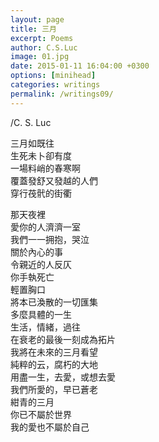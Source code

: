 ```yaml
---
layout: page
title: 三月
excerpt: Poems
author: C.S.Luc
image: 01.jpg
date: 2015-01-11 16:04:00 +0300
options: [minihead]
categories: writings
permalink: /writings09/
---
```


/C. S. Luc

三月如既往  
生死未卜卻有度  
一場料峭的春寒啊  
覆蓋發舒又發越的人們  
穿行茷骮的街衢



那天夜裡  
愛你的人濟濟一室  
我們一一拥抱，哭泣  
關於內心的事  
令親近的人反仄  
你手執死亡  
輕置胸口  
將本已渙散的一切匯集  
多麼具體的一生  
生活，情緒，過往  
在衰老的最後一刻成為拓片  
我將在未來的三月看望  
純粹的云，腐朽的大地  
用盡一生，去愛，或想去愛  
我們所愛的，早已蒼老  
紺青的三月  
你已不屬於世界  
我的愛也不屬於自己